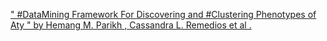 [" #DataMining Framework For Discovering and #Clustering Phenotypes of Aty " by Hemang M. Parikh , Cassandra L. Remedios et al . ](https://qi.tc/qi/35435)